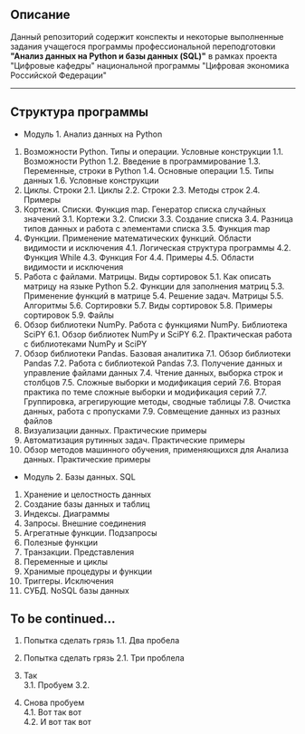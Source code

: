 ## Описание
Данный репозиторий содержит конспекты и некоторые выполненные задания учащегося программы профессиональной переподготовки **"Анализ данных на Python и базы данных (SQL)"** в рамках проекта "Цифровые кафедры" национальной программы "Цифровая экономика Российской Федерации"

---

## Структура программы

- Модуль 1. Анализ данных на Python
1. Возможности Python. Типы и операции. Условные конструкции 
    1.1. Возможности Python 
    1.2. Введение в программирование 
    1.3. Переменные, строки в Python 
    1.4. Основные операции 
    1.5. Типы данных 
    1.6. Условные конструкции 
2. Циклы. Строки
2.1. Циклы
2.2. Строки
2.3. Методы строк
2.4. Примеры
3. Кортежи. Списки. Функция map. Генератор списка случайных значений
3.1. Кортежи
3.2. Списки
3.3. Создание списка
3.4. Разница типов данных и работа с элементами списка
3.5. Функция map
4. Функции. Применение математических функций. Области видимости и исключения
4.1. Логическая структура программы
4.2. Функция While
4.3. Функция For
4.4. Примеры
4.5. Области видимости и исключения
5. Работа с файлами. Матрицы. Виды сортировок
5.1. Как описать матрицу на языке Python
5.2. Функции для заполнения матриц
5.3. Применение функций в матрице
5.4. Решение задач. Матрицы
5.5. Алгоритмы
5.6. Сортировки
5.7. Виды сортировок
5.8. Примеры сортировок
5.9. Файлы
6. Обзор библиотеки NumPy. Работа с функциями NumPy. Библиотека SciPY
6.1. Обзор библиотек NumPy и SciPY
6.2. Практическая работа с библиотеками NumPy и SciPY
7. Обзор библиотеки Pandas. Базовая аналитика
7.1. Обзор библиотеки Pandas
7.2. Работа с библиотекой Pandas
7.3. Получение данных и управление файлами данных
7.4. Чтение данных, выборка строк и столбцов
7.5. Сложные выборки и модификация серий
7.6. Вторая практика по теме сложные выборки и модификация серий
7.7. Группировка, агрегирующие методы, сводные таблицы
7.8. Очистка данных, работа с пропусками
7.9. Совмещение данных из разных файлов
8. Визуализации данных. Практические примеры
9. Автоматизация рутинных задач. Практические примеры
10. Обзор методов машинного обучения, применяющихся для Анализа данных. Практические примеры

- Модуль 2. Базы данных. SQL
1. Хранение и целостность данных
2. Создание базы данных и таблиц
3. Индексы. Диаграммы
4. Запросы. Внешние соединения
5. Агрегатные функции. Подзапросы
6. Полезные функции
7. Транзакции. Представления
8. Переменные и циклы
9. Хранимые процедуры и функции
10. Триггеры. Исключения
11. СУБД. NoSQL базы данных

## To be continued...

1. Попытка сделать грязь 
  1.1. Два пробела

2. Попытка сделать грязь
   2.1. Три проблела

3. Так  
3.1. Пробуем
3.2.

4. Cнова пробуем  
    4.1. Вот так вот  
    4.2. И вот так вот  